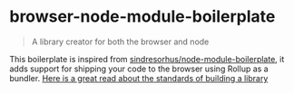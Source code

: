 # browser-node-module-boilerplate

> A library creator for both the browser and node

This boilerplate is inspired from [sindresorhus/node-module-boilerplate](https://github.com/sindresorhus/node-module-boilerplate), it adds support for shipping your code to the browser using Rollup as a bundler. [Here is a great read about the standards of building a library](https://medium.com/webpack/webpack-and-rollup-the-same-but-different-a41ad427058c)
